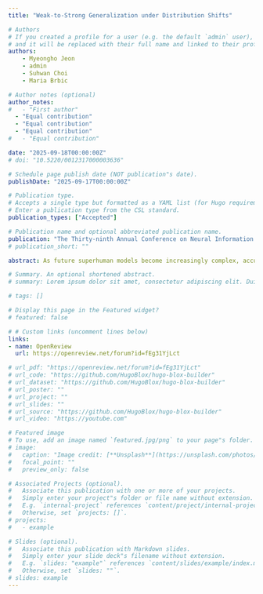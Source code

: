 ```yaml
---
title: "Weak-to-Strong Generalization under Distribution Shifts"

# Authors
# If you created a profile for a user (e.g. the default `admin` user), write the username (folder name) here
# and it will be replaced with their full name and linked to their profile.
authors:
    - Myeongho Jeon
    - admin
    - Suhwan Choi
    - Maria Brbic

# Author notes (optional)
author_notes:
#   - "First author"
  - "Equal contribution"
  - "Equal contribution"
  - "Equal contribution"
#   - "Equal contribution"

date: "2025-09-18T00:00:00Z"
# doi: "10.5220/0012317000003636"

# Schedule page publish date (NOT publication"s date).
publishDate: "2025-09-17T00:00:00Z"

# Publication type.
# Accepts a single type but formatted as a YAML list (for Hugo requirements).
# Enter a publication type from the CSL standard.
publication_types: ["Accepted"]

# Publication name and optional abbreviated publication name.
publication: "The Thirty-ninth Annual Conference on Neural Information Processing Systems (**NeurIPS 2025**)"
# publication_short: ""

abstract: As future superhuman models become increasingly complex, accurately supervising their behavior may exceed human capabilities. Recent works have demonstrated that in such scenario weak models can effectively supervise strong models, a phenomenon known as weak-to-strong generalization. However, we find that naive weak-to-strong generalization fails under distribution shifts, often leading to worse performance of the strong model than its weak supervisors. To address this, we propose RAVEN, a robust weak-to-strong generalization framework that dynamically learns the optimal combinations of weak models in addition to parameters of the strong model. We demonstrate the effectiveness of RAVEN on image classification, text classification and preference alignment tasks. RAVEN outperforms alternative baselines by over 40% on out-of-distribution tasks while matching or surpassing existing methods on in-distribution tasks. Moreover, our results show that RAVEN assigns higher weights to more accurate weak models, demonstrating its ability to automatically identify trustworthy supervision.

# Summary. An optional shortened abstract.
# summary: Lorem ipsum dolor sit amet, consectetur adipiscing elit. Duis posuere tellus ac convallis placerat. Proin tincidunt magna sed ex sollicitudin condimentum.

# tags: []

# Display this page in the Featured widget?
# featured: false

# # Custom links (uncomment lines below)
links:
- name: OpenReview
  url: https://openreview.net/forum?id=fEg31YjLct

# url_pdf: "https://openreview.net/forum?id=fEg31YjLct"
# url_code: "https://github.com/HugoBlox/hugo-blox-builder"
# url_dataset: "https://github.com/HugoBlox/hugo-blox-builder"
# url_poster: ""
# url_project: ""
# url_slides: ""
# url_source: "https://github.com/HugoBlox/hugo-blox-builder"
# url_video: "https://youtube.com"

# Featured image
# To use, add an image named `featured.jpg/png` to your page"s folder.
# image:
#   caption: "Image credit: [**Unsplash**](https://unsplash.com/photos/pLCdAaMFLTE)"
#   focal_point: ""
#   preview_only: false

# Associated Projects (optional).
#   Associate this publication with one or more of your projects.
#   Simply enter your project"s folder or file name without extension.
#   E.g. `internal-project` references `content/project/internal-project/index.md`.
#   Otherwise, set `projects: []`.
# projects:
#   - example

# Slides (optional).
#   Associate this publication with Markdown slides.
#   Simply enter your slide deck"s filename without extension.
#   E.g. `slides: "example"` references `content/slides/example/index.md`.
#   Otherwise, set `slides: ""`.
# slides: example
---
```





<!-- {{% callout note %}}
Click the _Cite_ button above to demo the feature to enable visitors to import publication metadata into their reference management software.
{{% /callout %}}

{{% callout note %}}
Create your slides in Markdown - click the _Slides_ button to check out the example.
{{% /callout %}}

Add the publication"s **full text** or **supplementary notes** here. You can use rich formatting such as including [code, math, and images](https://docs.hugoblox.com/content/writing-markdown-latex/). -->
